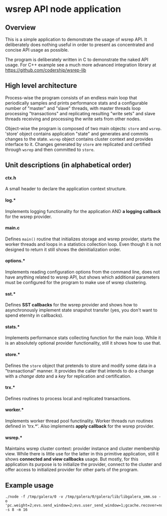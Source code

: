 # wsrep API node application

## Overview

This is a simple application to demonstrate the usage of wsrep API. It
deliberately does nothing useful in order to present as concentrated and
concise API usage as possible.

The program is deliberately written in C to demonstrate the naked API usage.
For C++ example see a much more advanced integration library at
https://github.com/codership/wsrep-lib

## High level architecture

Process-wise the program consists of an endless main loop that periodically
samples and prints performance stats and a configurable number of "master" and
"slave" threads, with master threads loop processing "transactions" and
replicating resulting "write sets" and slave threads receiving and processing
the write sets from other nodes.

Object-wise the program is composed of two main objects: `store` and `wsrep`.
'store' object contains application "state" and generates and commits changes
to the state. `wsrep` object contains cluster context and provides interface
to it. Changes generated by `store` are replicated and certified through
`wsrep` and then committed to `store`.

## Unit descriptions (in alphabetical order)

#### ctx.h
A small header to declare the application context structure.

#### log.*
Implements logging functionality for the application AND
**a logging callback** for the wsrep provider.

#### main.c
Defines `main()` routine that initializes storage and wsrep provider, starts
the worker threads and loops in a statistics collection loop. Even though it is
not designed to return it still shows the deinitialization order.

#### options.*
Implements reading configuration options from the command line, does not have
anything related to wsrep API, but shows which additional parameters must be
configured for the program to make use of wsrep clustering.

#### sst.*
Defines **SST callbacks** for the wsrep provider and shows how to asynchronously
implement state snapshot transfer (yes, you don't want to spend eternity in
callbacks).

#### stats.*
Implements performance stats collecting function for the main loop. While it is
an absolutely optional provider functionality, still it shows how to use that.

#### store.*
Defines the `store` object that pretends to store and modify some data in a
"transactional" manner. It provides the caller that intends to do a change with
a *change data* and a *key* for replication and certification.

#### trx.*
Defines routines to process local and replicated transactions.

#### worker.*
Implements worker thread pool functinality. Worker threads run routines defined
in 'trx.*'. Also implements **apply callback** for the wsrep provider.

#### wsrep.*
Maintains wsrep cluster context: provider instance and cluster membership view.
While there is little use for the latter in this primitive application, still
it shows **connected and view callbacks** usage. But mostly, for this
application its purpose is to initialize the provider, connect to the cluster
and offer access to initialized provider for other parts of the program.

## Example usage
```
./node -f /tmp/galera/0 -v /tmp/galera/0/galera/lib/libgalera_smm.so -o 'pc.weight=2;evs.send_window=2;evs.user_send_window=1;gcache.recover=no' -s 8 -m 16
```

